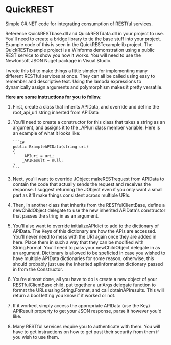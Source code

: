 # QuickREST

Simple C#.NET code for integrating consumption of RESTful services.

Reference QuickRESTbase.dll and QuickRESTdata.dll in your project to use.  You'll need to create a bridge library to tie the base stuff into your project.  Example code of this is seen in the QuickRESTexamplelib project.  The QuickRESTexample project is a Winforms demonstration using a public REST service to show you how it works.  You will need to use the Newtonsoft JSON Nuget package in Visual Studio.

I wrote this bit to make things a little simpler for implementing many different RESTful services at once.  They can all be called using easy to remember and descriptive text.  Using the lambda expressions to dynamically assign arguments and polymorphism makes it pretty versatile.

**Here are some instructions for you to follow.**

1. First, create a class that inherits APIData, and override and define the root_api_url string inherted from APIData

2. You'll need to create a constructor for this class that takes a string as an argument, and assigns it to the _APIuri class member variable.  Here is an example of what it looks like:
   
       ```C#
	   public ExampleAPIData(string uri)
       {            
           _APIuri = uri;
           _APIResult = null;
       }
	   ```
3. Next, you'll want to override JObject makeRESTrequest from APIData to contain the code that actually sends the request and receives the response.  I suggest returning the JObject even if you only want a small part as it'll make things consistent across multiple URIs.
4. Then, in another class that inherits from the RESTfulClientBase, define a newChildObject delegate to use the new inherited APIData's constructor that passes the string in as an argument.
5. You'll also want to override initializeAPIdict to add to the dictionary of APIData.  The Keys of this dictionary are how the APIs are accessed.  You'll never need to mess with the URI again once they are added in here.  Place them in such a way that they can be modified with String.Format.  You'll need to pass your newChildObject delegate in as an argument.  Dictionary is allowed to be speficied in case you wished to have multiple APIData dictionaries for some reason, otherwise, this should probably just use the inherited apiInformation dictionary passed in from the Constructor.
6. You're almost done, all you have to do is create a new object of your RESTfulClientBase child, put together a uriArgs delegate function to format the URLs using String.Format, and call obtainAPIresults.  This will return a bool letting you know if it worked or not.
7. If it worked, simply access the appropriate APIData (use the Key) APIResult property to get your JSON response, parse it however you'd like.
8. Many RESTful services require you to authenticate with them.  You will have to get instructions on how to get past their security from them if you wish to use them.
